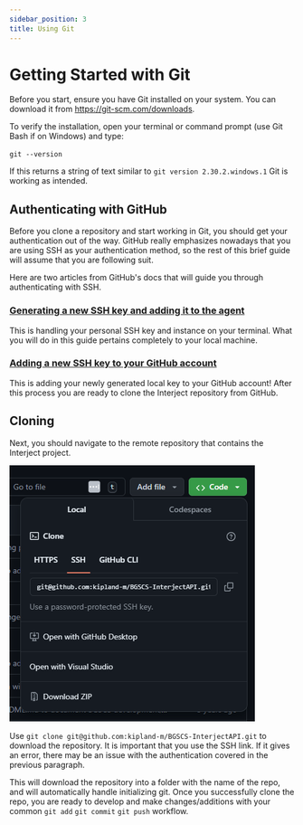 ```yaml
---
sidebar_position: 3 
title: Using Git
---
```


# Getting Started with Git
Before you start, ensure you have Git installed on your system. You can download it from https://git-scm.com/downloads.

To verify the installation, open your terminal or command prompt (use Git Bash if on Windows) and type:

`git --version`

If this returns a string of text similar to `git version 2.30.2.windows.1` Git is working as intended.

## Authenticating with GitHub
Before you clone a repository and start working in Git, you should get your authentication out of the way.
GitHub really emphasizes nowadays that you are using SSH as your authentication method, so the rest of this brief guide will
assume that you are following suit.

Here are two articles from GitHub's docs that will guide you through authenticating with SSH.

### [Generating a new SSH key and adding it to the agent](https://docs.github.com/en/authentication/connecting-to-github-with-ssh/generating-a-new-ssh-key-and-adding-it-to-the-ssh-agent)

This is handling your personal SSH key and instance on your terminal. What you will do in this guide pertains completely to your local machine.

### [Adding a new SSH key to your GitHub account](https://docs.github.com/en/authentication/connecting-to-github-with-ssh/generating-a-new-ssh-key-and-adding-it-to-the-ssh-agent)

This is adding your newly generated local key to your GitHub account! After this process you are ready to clone the Interject repository from GitHub.

## Cloning
Next, you should navigate to the remote repository that contains the Interject project.

![git_ssh](../images/git_ssh.png)

Use `git clone git@github.com:kipland-m/BGSCS-InterjectAPI.git` to download the repository.
It is important that you use the SSH link. If it gives an error, there may be an issue with the authentication covered in the previous paragraph.

This will download the repository into a folder with the name of the repo, and will automatically handle initializing git.
Once you successfully clone the repo, you are ready to develop and make changes/additions with your common `git add` `git commit` `git push` workflow.

